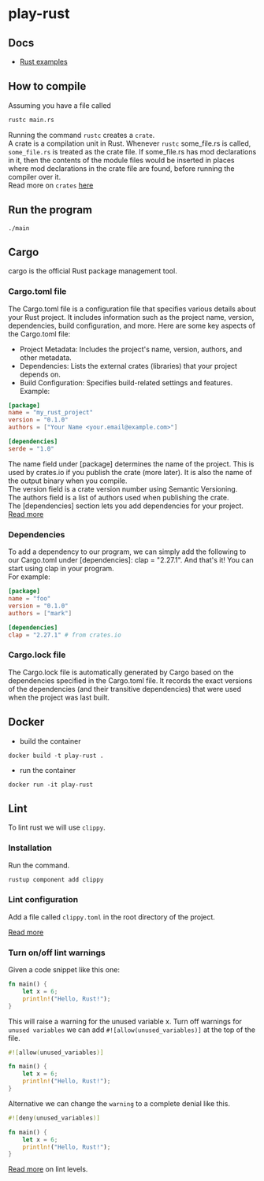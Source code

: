# play-rust
## Docs
- [Rust examples](https://doc.rust-lang.org/rust-by-example/mod.html)

## How to compile
Assuming you have a file called 
```bash
rustc main.rs
```
Running the command `rustc` creates a `crate`.  
A crate is a compilation unit in Rust. Whenever `rustc` some_file.rs is called, `some_file.rs` is treated as the crate file. If some_file.rs has mod declarations in it, then the contents of the module files would be inserted in places where mod declarations in the crate file are found, before running the compiler over it.  
Read more on `crates` [here](https://doc.rust-lang.org/rust-by-example/crates.html)


## Run the program
```
./main
```

## Cargo
cargo is the official Rust package management tool.

### Cargo.toml file
The Cargo.toml file is a configuration file that specifies various details about your Rust project. It includes information such as the project name, version, dependencies, build configuration, and more. Here are some key aspects of the Cargo.toml file:
- Project Metadata: Includes the project's name, version, authors, and other metadata.  
- Dependencies: Lists the external crates (libraries) that your project depends on.  
- Build Configuration: Specifies build-related settings and features.  
Example:
```toml
[package]
name = "my_rust_project"
version = "0.1.0"
authors = ["Your Name <your.email@example.com>"]

[dependencies]
serde = "1.0"
```
The name field under [package] determines the name of the project. This is used by crates.io if you publish the crate (more later). It is also the name of the output binary when you compile.  
The version field is a crate version number using Semantic Versioning.  
The authors field is a list of authors used when publishing the crate.  
The [dependencies] section lets you add dependencies for your project.  
[Read more](https://doc.rust-lang.org/rust-by-example/cargo/deps.html) 

### Dependencies
To add a dependency to our program, we can simply add the following to our Cargo.toml under [dependencies]: clap = "2.27.1". And that's it! You can start using clap in your program.  
For example:
```toml
[package]
name = "foo"
version = "0.1.0"
authors = ["mark"]

[dependencies]
clap = "2.27.1" # from crates.io
```

### Cargo.lock file
The Cargo.lock file is automatically generated by Cargo based on the dependencies specified in the Cargo.toml file. It records the exact versions of the dependencies (and their transitive dependencies) that were used when the project was last built.

## Docker
- build the container
```
docker build -t play-rust .
```
- run the container
```
docker run -it play-rust
```

## Lint
To lint rust we will use `clippy`.

### Installation
Run the command.
```bash
rustup component add clippy
```

### Lint configuration
Add a file called `clippy.toml` in the root directory of the project.  

[Read more](https://doc.rust-lang.org/nightly/clippy/lint_configuration.html)


### Turn on/off lint warnings
Given a code snippet like this one:
```rust
fn main() {
    let x = 6;
    println!("Hello, Rust!");
}
```
This will raise a warning for the unused variable x. Turn off warnings for `unused variables` we can add `#![allow(unused_variables)]` at the top of the file.
```rust
#![allow(unused_variables)]

fn main() {
    let x = 6;
    println!("Hello, Rust!");
}
```
Alternative we can change the `warning` to a complete denial like this.
```rust
#![deny(unused_variables)]

fn main() {
    let x = 6;
    println!("Hello, Rust!");
}
```
[Read more](https://doc.rust-lang.org/rustc/lints/levels.html) on lint levels.

